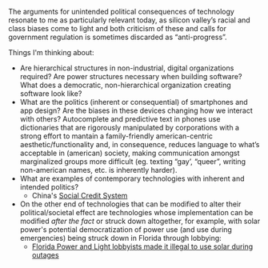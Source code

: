 


The arguments for unintended political consequences of technology resonate to me as particularly relevant today, as silicon valley’s racial and class biases come to light and both criticism of these and calls for government regulation is sometimes discarded as “anti-progress”.

Things I'm thinking about:
* Are hierarchical structures in non-industrial, digital organizations required? Are power structures necessary when building software? What does a democratic, non-hierarchical organization creating software look like?
* What are the politics (inherent or consequential) of smartphones and app design? Are the biases in these devices changing how we interact with others? Autocomplete and predictive text in phones use dictionaries that are rigorously manipulated by corporations with a strong effort to mantain a family-friendly american-centric aesthetic/functionality and, in consequence, reduces language to what’s acceptable in (american) society, making communication amongst marginalized groups more difficult (eg. texting “gay’, “queer”, writing non-american names, etc. is inherently harder).
* What are examples of contemporary technologies with inherent and intended politics? 
  * China's [Social Credit System](https://en.wikipedia.org/wiki/Social_Credit_System)
* On the other end of technologies that can be modified to alter their political/societal effect are technologies whose implementation can be modified *after the fact* or struck down altogether, for example, with solar power's potential democratization of power use (and use during emergencies) being struck down in Florida through lobbying:
  * [Florida Power and Light lobbyists made it illegal to use solar during outages](http://www.miaminewtimes.com/news/miami-frustrated-with-fpl-after-hurricane-irma-9666311)
